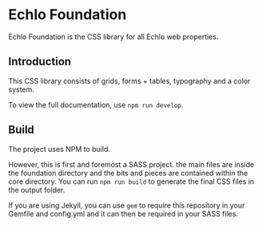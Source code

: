 # Echlo Foundation

Echlo Foundation is the CSS library for all Echlo web properties. 

## Introduction

This CSS library consists of grids, forms + tables, typography and a color system.

To view the full documentation, use `npm run develop`.

## Build

The project uses NPM to build.

However, this is first and foremost a SASS project. the main files are inside the foundation directory and the bits and pieces are contained within the core directory. You can run `npm run build` to generate the final CSS files in the output folder.

If you are using Jekyll, you can use `gem` to require this repository in your Gemfile and config.yml and it can then be required in your SASS files.